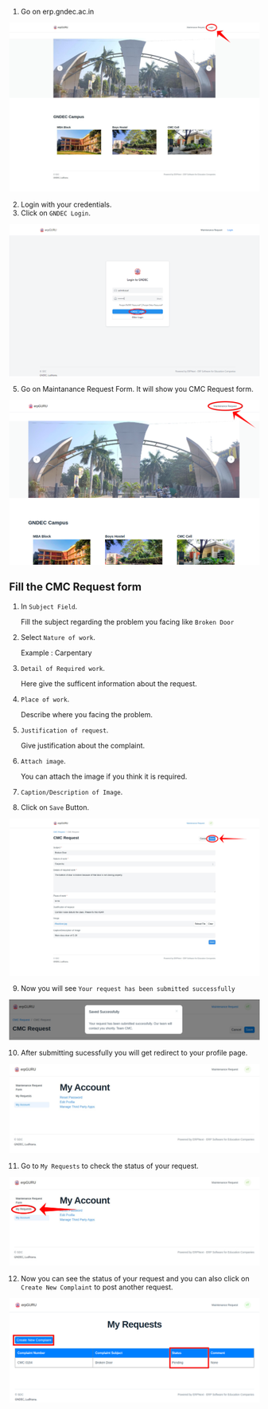 1. Go on erp.gndec.ac.in 

<p align="center">
  <img src="Images/c1.png" />
</p>

2. Login with your credentials.
4. Click on `GNDEC Login`.
   
<p align="center">
  <img src="Images/h12.png" />
</p>


5. Go on Maintanance Request Form. It will show you CMC Request form.

<p align="center">
  <img src="Images/c3.png" />
</p>


## Fill the CMC Request form 

1. In `Subject Field`. 

   Fill the subject regarding the problem you facing like `Broken Door` 
   
2. Select `Nature of work`.
   
   Example : Carpentary 
   
3. `Detail of Required work`. 

   Here give the sufficent information about the request.
   
4. `Place of work`.
 
   Describe where you facing the problem.
   
5. `Justification of request`.

    Give justification about the complaint.
   
6. `Attach image`.

   You can attach the image if you think it is required.
   
7. `Caption/Description of Image`.
   
8. Click on `Save` Button.

<p align="center">
  <img src="Images/c4.png" />
</p>

9. Now you will see `Your request has been submitted successfully`

<p align="center">
  <img src="Images/sucess.png" />
</p>

10. After submitting sucessfully you will get redirect to your profile page.

<p align="center">
  <img src="Images/profile.png" />
</p>

11. Go to `My Requests` to check the status of your request.

<p align="center">
  <img src="Images/profile2.png" />
</p>

12. Now you can see the status of your request and you can also click on `Create New Complaint` to post another request.
<p align="center">
  <img src="Images/last.png" />
</p>

